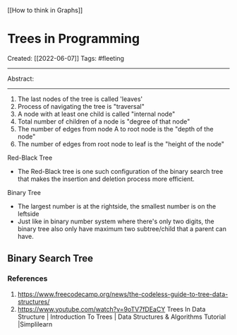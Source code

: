 [[How to think in Graphs]]

# Trees in Programming
Created:  [[2022-06-07]]
Tags: #fleeting 

---
Abstract:


---

1. The last nodes of the tree is called 'leaves'
2. Process of navigating the tree is "traversal"
3. A node with at least one child is called "internal node"
4. Total number of children of a node is "degree of that node"
5. The number of edges from node A to root node is the "depth of the node"
6. The number of edges from root node to leaf is the "height of the node"



Red-Black Tree
- The Red-Black tree is one such configuration of the binary search tree that makes the insertion and deletion process more efficient.

Binary Tree
- The largest number is at the rightside, the smallest number is on the leftside
- Just like in binary number system where there's only two digits, the binary tree also only have maximum two subtree/child that a parent can have. 



Binary Search Tree
- 







### References
1. https://www.freecodecamp.org/news/the-codeless-guide-to-tree-data-structures/
2. https://www.youtube.com/watch?v=9oTV7fDEaCY  Trees In Data Structure | Introduction To Trees | Data Structures & Algorithms Tutorial |Simplilearn
